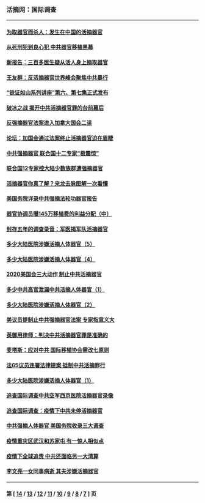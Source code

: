 ### 活摘网：国际调查
---
#### [为取器官而杀人：发生在中国的活摘器官](../../pages/nf5947/n13794731.md?09050430) 
#### [从死刑犯到良心犯 中共器官移植黑幕](../../pages/nf5947/n13764669.md?09050430) 
#### [新报告：三百多医生疑从活人身上摘取器官](../../pages/nf5947/n13703044.md?09050430) 
#### [王友群：反活摘器官世界峰会聚焦中共暴行](../../pages/nf5947/n13250738.md?09050430) 
#### [“铁证如山系列讲座”第六、第七集正式发布](../../pages/nf5947/n13106287.md?09050430) 
#### [破冰之战 揭开中共活摘器官罪的台前幕后](../../pages/nf5947/n13082457.md?09050430) 
#### [反强摘器官法案进入加拿大国会二读](../../pages/nf5947/n13033450.md?09050430) 
#### [论坛：加国会通过法案终止活摘器官迫在眉睫](../../pages/nf5947/n13029839.md?09050430) 
#### [中共强摘器官 联合国十二专家“极震惊”](../../pages/nf5947/n13024313.md?09050430) 
#### [联合国12专家控大陆少数族群遭强摘器官](../../pages/nf5947/n13023877.md?09050430) 
#### [活摘器官你真了解？来龙去脉图解一次看懂](../../pages/nf5947/n13013820.md?09050430) 
#### [美国务院详录中共强摘法轮功器官报告](../../pages/nf5947/n12944519.md?09050430) 
#### [器官协调员曝145万移植费的利益分配（中）](../../pages/nf5947/n12894547.md?09050430) 
#### [封存五年的调查录音：军医揭军队活摘器官](../../pages/nf5947/n12798692.md?09050430) 
#### [多少大陆医院涉嫌活摘人体器官（5）](../../pages/nf5947/n12768383.md?09050430) 
#### [多少大陆医院涉嫌活摘人体器官（4）](../../pages/nf5947/n12664434.md?09050430) 
#### [2020美国会三大动作 制止中共活摘器官](../../pages/nf5947/n12682004.md?09050430) 
#### [多少中共高官泄漏中共活摘人体器官（1）](../../pages/nf5947/n12671234.md?09050430) 
#### [多少大陆医院涉嫌活摘人体器官（2）](../../pages/nf5947/n12655589.md?09050430) 
#### [美议员提制止中共强摘器官法案 专家指意义大](../../pages/nf5947/n12630561.md?09050430) 
#### [英御用律师：判决中共活摘器官罪是准确的](../../pages/nf5947/n12580740.md?09050430) 
#### [麦塔斯：应对中共 国际移植协会需改七原则](../../pages/nf5947/n12514711.md?09050430) 
#### [法65议员连署法律提案 抵制中共活摘罪行](../../pages/nf5947/n12437047.md?09050430) 
#### [多少大陆医院涉嫌活摘人体器官（1）](../../pages/nf5947/n12414284.md?09050430) 
#### [追查国际调查中共空军西京医院活摘器官录像](../../pages/nf5947/n12348837.md?09050430) 
#### [追查国际调查：疫情下中共未停活摘器官](../../pages/nf5947/n12273415.md?09050430) 
#### [中共强摘人体器官 美国务院收录三大调查](../../pages/nf5947/n12181488.md?09050430) 
#### [疫情重灾区武汉和苏家屯 有一惊人相似点](../../pages/nf5947/n12150824.md?09050430) 
#### [疫情下全球追责 中共还面临另一大清算](../../pages/nf5947/n12070397.md?09050430) 
#### [李文亮一女同事病逝 其夫涉嫌活摘器官](../../pages/nf5947/n11957882.md?09050430) 

---
#### 第 [ [14](./14.md?09050430) / [13](./13.md?09050430) / [12](./12.md?09050430) / [11](./11.md?09050430) / [10](./10.md?09050430) / [9](./9.md?09050430) / [8](./8.md?09050430) / [7](./7.md?09050430) ] 页
